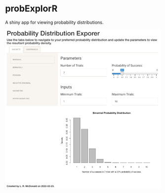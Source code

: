 # probExplorR
A shiny app for viewing probability distributions.

![Example of the Probability Distribution Explorer Window](./img/probExplorR_example.png)
